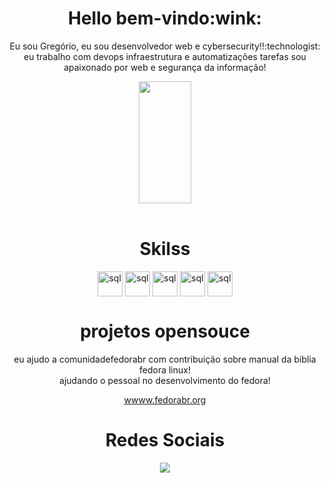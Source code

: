 <div align="center">
 <h1>Hello bem-vindo:wink:</h1>
  <p>Eu sou Gregório, eu sou desenvolvedor web  e cybersecurity!!:technologist:	</br>
  eu trabalho com devops infraestrutura e automatizações tarefas sou apaixonado por web e segurança da informação!
 </p>
</div>

<div align="center">  
  <img width="41%" height="195px" src="https://github-readme-stats.vercel.app/api/top-langs/?username=gregoriodelucca&layout=compact&hide_border=true&title_color=00bfbf&text_color=00bfbf&bg_color=0d1117" />
 
</div>
</div>

<div align="center"><br>
  <h1>Skilss</h1>
      <img align="center" alt="sql" height= "40" width="40"   src="https://cdn.jsdelivr.net/gh/devicons/devicon/icons/linux/linux-original.svg">
     <img align="center" alt="sql" height= "40" width="40"   src="https://cdn.jsdelivr.net/gh/devicons/devicon/icons/python/python-original.svg">
      <img align="center" alt="sql" height= "40" width="40"    src="https://cdn.jsdelivr.net/gh/devicons/devicon/icons/nodejs/nodejs-original.svg">
     <img align="center" alt="sql" height= "40" width="40"   src="https://cdn.jsdelivr.net/gh/devicons/devicon/icons/react/react-original-wordmark.svg">
     <img align="center" alt="sql" height= "40" width="40"   src="https://cdn.jsdelivr.net/gh/devicons/devicon/icons/mysql/mysql-original.svg">
 </div>
 
<div align="center">
 <h1> projetos opensouce </h1>
 <p> eu ajudo a comunidadefedorabr com contribuição sobre manual da biblia fedora linux!</br> ajudando o pessoal no desenvolvimento do fedora!</p>
 <a href="https://fedorabr.org/discussions/mine"> wwww.fedorabr.org</a>
</div>

<div align="center"> 
 <h1>Redes Sociais</h1>
  <a href="https://www.linkedin.com/in/gregoriodelucca/" target="_blank"><img src="https://img.shields.io/badge/-linkedin-blue?style=for-the-badge&logo=instagram&logoColor=white"</a>
</div> 
 </div>




